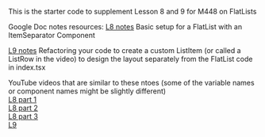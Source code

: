This is the starter code to supplement Lesson 8 and 9 for M448 on FlatLists

Google Doc notes resources:
[L8 notes](https://docs.google.com/document/d/1r89rBBE52peFgQv6gQsaNV4zRZYgfRVAG13gZUGZgLA/edit?usp=sharing)
Basic setup for a FlatList with an ItemSeparator Component


[L9 notes](https://docs.google.com/document/d/1Qw639XtHkGKeWTgIclkxvpgNuR9qwJfIHO1WNTF12VQ/edit?tab=t.0)
Refactoring your code to create a custom ListItem (or called a ListRow in the video) to design the layout separately from the FlatList code in index.tsx

YouTube videos that are similar to these ntoes (some of the variable names or component names might be slightly different)  
[L8 part 1](https://youtu.be/4fpILfv1tCM?si=t9wYoYzKnzVztP90)  
[L8 part 2](https://youtu.be/nvBc5PisvX8?si=MlvFPPOdiPacvhX5)  
[L8 part 3](https://youtu.be/CwYZ7iQz5Yw?si=YxnGdoqchsyVhg94)  
[L9](https://youtu.be/IjOFlRUdlnQ?si=-1P9N46e1tS5-5OJ)  
